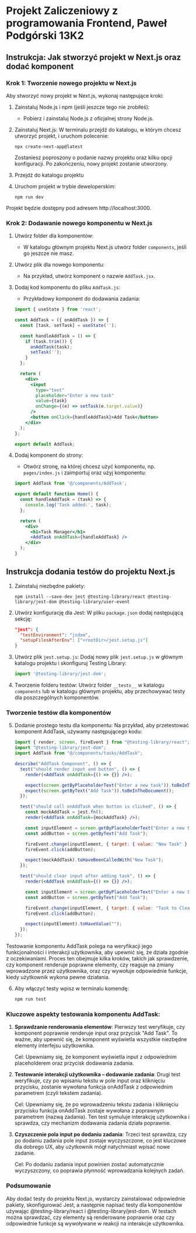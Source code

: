 # Projekt Zaliczeniowy z programowania Frontend, Paweł Podgórski 13K2

## Instrukcja: Jak stworzyć projekt w Next.js oraz dodać komponent

### Krok 1: Tworzenie nowego projektu w Next.js

Aby stworzyć nowy projekt w Next.js, wykonaj następujące kroki:

1. Zainstaluj Node.js i npm (jeśli jeszcze tego nie zrobiłeś):
   - Pobierz i zainstaluj Node.js z oficjalnej strony Node.js.

2. Zainstaluj Next.js:
   W terminalu przejdź do katalogu, w którym chcesz utworzyć projekt, i uruchom polecenie:
   ```
   npx create-next-app@latest
   ```
   Zostaniesz poproszony o podanie nazwy projektu oraz kilku opcji konfiguracji. Po zakończeniu, nowy projekt zostanie utworzony.

3. Przejdź do katalogu projektu

4. Uruchom projekt w trybie deweloperskim:
   ```
   npm run dev
   ```

Projekt będzie dostępny pod adresem http://localhost:3000.

### Krok 2: Dodawanie nowego komponentu w Next.js

1. Utwórz folder dla komponentów:
   - W katalogu głównym projektu Next.js utwórz folder `components`, jeśli go jeszcze nie masz.

2. Utwórz plik dla nowego komponentu:
   - Na przykład, utwórz komponent o nazwie `AddTask.jsx`.

3. Dodaj kod komponentu do pliku `AddTask.js`:
   - Przykładowy komponent do dodawania zadania:

   ```jsx
   import { useState } from 'react';

   const AddTask = ({ onAddTask }) => {
     const [task, setTask] = useState('');

     const handleAddTask = () => {
       if (task.trim()) {
         onAddTask(task);
         setTask('');
       }
     };

     return (
       <div>
         <input
           type="text"
           placeholder="Enter a new task"
           value={task}
           onChange={(e) => setTask(e.target.value)}
         />
         <button onClick={handleAddTask}>Add Task</button>
       </div>
     );
   };

   export default AddTask;
   ```

4. Dodaj komponent do strony:
   - Otwórz stronę, na której chcesz użyć komponentu, np. `pages/index.js` i zaimportuj oraz użyj komponentu:

   ```jsx
   import AddTask from '@/components/AddTask';

   export default function Home() {
     const handleAddTask = (task) => {
       console.log('Task added:', task);
     };

     return (
       <div>
         <h1>Task Manager</h1>
         <AddTask onAddTask={handleAddTask} />
       </div>
     );
   }
   ```

## Instrukcja dodania testów do projektu Next.js

1. Zainstaluj niezbędne pakiety:
   ```
   npm install --save-dev jest @testing-library/react @testing-library/jest-dom @testing-library/user-event
   ```

2. Utwórz konfigurację dla Jest:
   W pliku `package.json` dodaj następującą sekcję:
   ```json
   "jest": {
     "testEnvironment": "jsdom",
     "setupFilesAfterEnv": ["<rootDir>/jest.setup.js"]
   }
   ```

3. Utwórz plik `jest.setup.js`:
   Dodaj nowy plik `jest.setup.js` w głównym katalogu projektu i skonfiguruj Testing Library:
   ```javascript
   import '@testing-library/jest-dom';
   ```

4. Tworzenie folderu testów:
   Utwórz folder `__tests__` w katalogu `components` lub w katalogu głównym projektu, aby przechowywać testy dla poszczególnych komponentów.

### Tworzenie testów dla komponentów

5. Dodanie prostego testu dla komponentu:
   Na przykład, aby przetestować komponent AddTask, używamy następującego kodu:

   ```jsx
   import { render, screen, fireEvent } from "@testing-library/react";
   import "@testing-library/jest-dom";
   import AddTask from "@/components/tasks/AddTask";

   describe("AddTask Component", () => {
     test("should render input and button", () => {
       render(<AddTask onAddTask={() => {}} />);

       expect(screen.getByPlaceholderText("Enter a new task")).toBeInTheDocument();
       expect(screen.getByText("Add Task")).toBeInTheDocument();
     });

     test("should call onAddTask when button is clicked", () => {
       const mockAddTask = jest.fn();
       render(<AddTask onAddTask={mockAddTask} />);

       const inputElement = screen.getByPlaceholderText("Enter a new task");
       const addButton = screen.getByText("Add Task");

       fireEvent.change(inputElement, { target: { value: "New Task" } });
       fireEvent.click(addButton);

       expect(mockAddTask).toHaveBeenCalledWith("New Task");
     });

     test("should clear input after adding task", () => {
       render(<AddTask onAddTask={() => {}} />);

       const inputElement = screen.getByPlaceholderText("Enter a new task");
       const addButton = screen.getByText("Add Task");

       fireEvent.change(inputElement, { target: { value: "Task to Clear" } });
       fireEvent.click(addButton);

       expect(inputElement).toHaveValue("");
     });
   });
   ```

Testowanie komponentu AddTask polega na weryfikacji jego funkcjonalności i interakcji użytkownika, aby upewnić się, że działa zgodnie z oczekiwaniami. Proces ten obejmuje kilka kroków, takich jak sprawdzenie, czy komponent renderuje poprawne elementy, czy reaguje na zmiany wprowadzone przez użytkownika, oraz czy wywołuje odpowiednie funkcje, kiedy użytkownik wykona pewne działania.

6. Aby włączyć testy wpisz w terminalu komendę:
   ```bash
   npm run test
   ```
### Kluczowe aspekty testowania komponentu AddTask:

1. **Sprawdzanie renderowania elementów**: Pierwszy test weryfikuje, czy komponent poprawnie renderuje input oraz przycisk "Add Task". To ważne, aby upewnić się, że komponent wyświetla wszystkie niezbędne elementy interfejsu użytkownika.

   Cel: Upewniamy się, że komponent wyświetla input z odpowiednim placeholderem oraz przycisk dodawania zadania.

2. **Testowanie interakcji użytkownika – dodawanie zadania**: Drugi test weryfikuje, czy po wpisaniu tekstu w pole input oraz kliknięciu przycisku, zostanie wywołana funkcja onAddTask z odpowiednim parametrem (czyli tekstem zadania).

   Cel: Upewniamy się, że po wprowadzeniu tekstu zadania i kliknięciu przycisku funkcja onAddTask zostaje wywołana z poprawnym parametrem (nazwą zadania). Ten test symuluje interakcję użytkownika i sprawdza, czy mechanizm dodawania zadania działa poprawnie.

3. **Czyszczenie pola input po dodaniu zadania**: Trzeci test sprawdza, czy po dodaniu zadania pole input zostaje wyczyszczone, co jest kluczowe dla dobrego UX, aby użytkownik mógł natychmiast wpisać nowe zadanie.

   Cel: Po dodaniu zadania input powinien zostać automatycznie wyczyszczony, co poprawia płynność wprowadzania kolejnych zadań.

### Podsumowanie

Aby dodać testy do projektu Next.js, wystarczy zainstalować odpowiednie pakiety, skonfigurować Jest, a następnie napisać testy dla komponentów używając @testing-library/react i @testing-library/jest-dom. W testach można sprawdzać, czy elementy są renderowane poprawnie oraz czy odpowiednie funkcje są wywoływane w reakcji na interakcje użytkownika.
